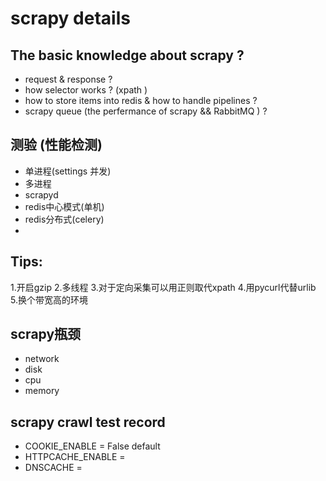 scrapy details
====================
## The basic knowledge about scrapy ?
  * request & response ?
  * how selector works ? (xpath )
  * how to store items into redis & how to handle pipelines ?
  * scrapy queue (the perfermance of scrapy && RabbitMQ ) ?

## 测验 (性能检测)
* 单进程(settings 并发) 
* 多进程
* scrapyd
* redis中心模式(单机)
* redis分布式(celery)
* 

## Tips:
 1.开启gzip
 2.多线程
 3.对于定向采集可以用正则取代xpath
 4.用pycurl代替urlib
 5.换个带宽高的环境

## scrapy瓶颈
 * network 
 * disk
 * cpu
 * memory
 
## scrapy crawl test record
 * COOKIE_ENABLE = False  default
 * HTTPCACHE_ENABLE = 
 * DNSCACHE = 
